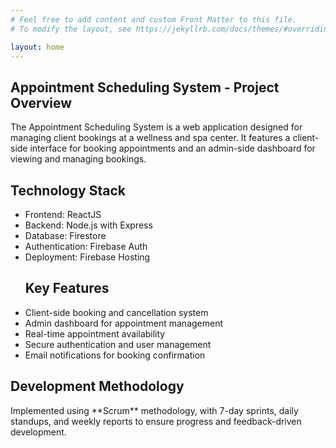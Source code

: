 ```yaml
---
# Feel free to add content and custom Front Matter to this file.
# To modify the layout, see https://jekyllrb.com/docs/themes/#overriding-theme-defaults

layout: home
---
```

<section id="hero">
  <div class="container">
    <div class="content">
      <div class="text">
        <h1>Appointment Scheduling System - Project Overview</h1>
        <p>
        The Appointment Scheduling System is a web application designed for managing client bookings at a wellness and spa center. It features a client-side interface for booking appointments and an admin-side dashboard for viewing and managing bookings.
       </p>
       <h2> Technology Stack </h2>
       <ul>
         <li> Frontend: ReactJS </li>
         <li> Backend: Node.js with Express </li>
         <li> Database: Firestore </li>
         <li> Authentication: Firebase Auth </li>
         <li> Deployment: Firebase Hosting </li>
       </ul>
       <ul>
         <h2> Key Features </h2>
         <li> Client-side booking and cancellation system </li>
         <li> Admin dashboard for appointment management</li>
         <li> Real-time appointment availability </li>
         <li> Secure authentication and user management </li>
         <li> Email notifications for booking confirmation </li>
       </ul>
       <h2> Development Methodology </h2>  
       <p> 
         Implemented using **Scrum** methodology, with 7-day sprints, daily standups, and weekly reports to ensure progress and feedback-driven development.
        </p>
      </div>
    </div>
  </div>
</section>
